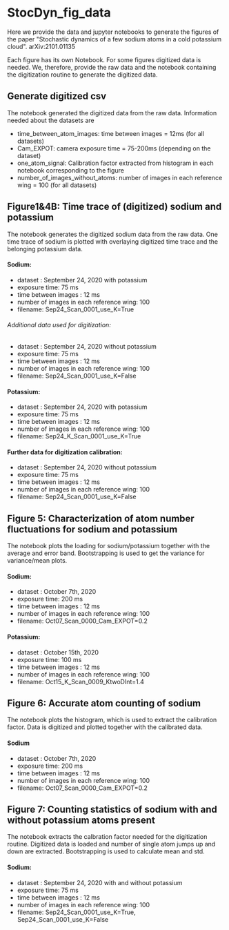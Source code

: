 # StocDyn_fig_data
Here we provide the data and jupyter notebooks to generate the figures of the paper "Stochastic dynamics of a few sodium atoms in a cold potassium cloud". arXiv:2101.01135

Each figure has its own Notebook. For some figures digitized data is needed. We, therefore, provide the raw data and the notebook containing the digitization routine to generate the digitized data.

## Generate digitized csv
The notebook generated the digitized data from the raw data. Information needed about the datasets are
- time_between_atom_images: time between images = 12ms (for all datasets)
- Cam_EXPOT: camera exposure time = 75-200ms (depending on the dataset)
- one_atom_signal: Calibration factor extracted from histogram in each notebook corresponding to the figure
- number_of_images_without_atoms: number of images in each reference wing = 100 (for all datasets)

## Figure1&4B: Time trace of (digitized) sodium and potassium
The notebook generates the digitized sodium data from the raw data. One time trace of sodium is plotted  with overlaying digitized time trace and the belonging potassium data.

#### Sodium:
- dataset : September 24, 2020 with potassium
- exposure time: 75 ms
- time between images : 12 ms
- number of images in each reference wing: 100
- filename: Sep24_Scan_0001_use_K=True
###### Additional data used for digitization:
- dataset : September 24, 2020 without potassium
- exposure time: 75 ms
- time between images : 12 ms
- number of images in each reference wing: 100
- filename: Sep24_Scan_0001_use_K=False

#### Potassium:
- dataset : September 24, 2020 with potassium
- exposure time: 75 ms
- time between images : 12 ms
- number of images in each reference wing: 100
- filename: Sep24_K_Scan_0001_use_K=True

#### Further data for digitization calibration:
- dataset : September 24, 2020 without potassium
- exposure time: 75 ms
- time between images : 12 ms
- number of images in each reference wing: 100
- filename: Sep24_Scan_0001_use_K=False

## Figure 5: Characterization  of  atom  number  fluctuations  for sodium and potassium
The notebook plots the loading for sodium/potassium together with the average and error band. Bootstrapping is used to get the variance for variance/mean plots.

#### Sodium:
- dataset : October 7th, 2020
- exposure time: 200 ms
- time between images : 12 ms
- number of images in each reference wing: 100
- filename: Oct07_Scan_0000_Cam_EXPOT=0.2
#### Potassium:
- dataset : October 15th, 2020
- exposure time: 100 ms
- time between images : 12 ms
- number of images in each reference wing: 100
- filename: Oct15_K_Scan_0009_KtwoDInt=1.4


## Figure 6:  Accurate atom counting of sodium
The notebook plots the histogram, which is used to extract the calibration factor. Data is digitized and plotted together with the calibrated data.

#### Sodium
- dataset : October 7th, 2020
- exposure time: 200 ms
- time between images : 12 ms
- number of images in each reference wing: 100
- filename: Oct07_Scan_0000_Cam_EXPOT=0.2

## Figure 7: Counting  statistics  of  sodium  with  and  without potassium  atoms  present
The notebook extracts the calbration factor needed for the digitization routine. Digitized data is loaded and number of single atom jumps up and down are extracted. Bootstrapping is used to calculate mean and std.

#### Sodium:
- dataset : September 24, 2020 with and without potassium
- exposure time: 75 ms
- time between images : 12 ms
- number of images in each reference wing: 100
- filename: Sep24_Scan_0001_use_K=True, Sep24_Scan_0001_use_K=False
